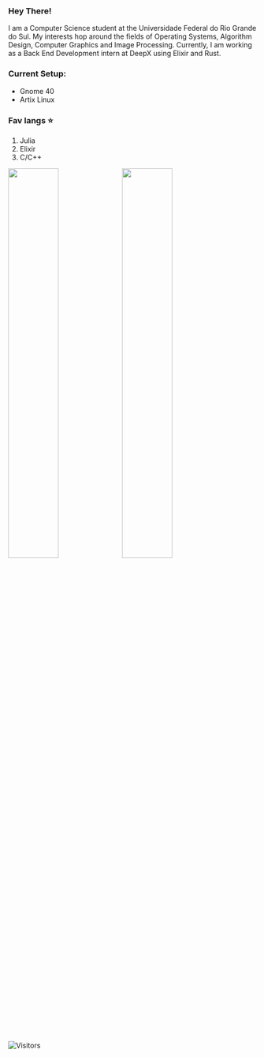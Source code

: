 ### Hey There!

I am a Computer Science student at the Universidade Federal do Rio Grande do Sul. My interests hop around the fields of Operating Systems, Algorithm Design, Computer Graphics and Image Processing. Currently, I am working as a Back End Development intern at DeepX using Elixir and Rust.

### Current Setup:

- Gnome 40
- Artix Linux

### Fav langs ⭐

1. Julia
2. Elixir
3. C/C++

<img  style="width: 45%;" src="https://github-readme-stats.vercel.app/api?username=ghaetinger&include_all_commits=true&show_icons=true&hide_title=true&hide_border=true&theme=gradient&bg_color=30,e96443,904e95&title_color=fff&text_color=fff" />
<img  style="width: 45%;" src="https://github-readme-streak-stats.herokuapp.com?user=ghaetinger&theme=jollye_border=true"/>

![Visitors](https://profile-counter.glitch.me/%7Bghaetinger%7D/count.svg)
